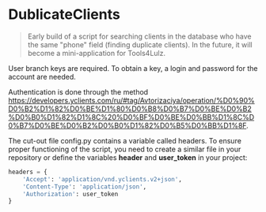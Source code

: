 # DublicateClients
 
>Early build of a script for searching clients in the database who have the same "phone" field (finding duplicate clients). In the future, it will become a mini-application for Tools4Lulz.

User branch keys are required. To obtain a key, a login and password for the account are needed.

Authentication is done through the method https://developers.yclients.com/ru/#tag/Avtorizaciya/operation/%D0%90%D0%B2%D1%82%D0%BE%D1%80%D0%B8%D0%B7%D0%BE%D0%B2%D0%B0%D1%82%D1%8C%20%D0%BF%D0%BE%D0%BB%D1%8C%D0%B7%D0%BE%D0%B2%D0%B0%D1%82%D0%B5%D0%BB%D1%8F.

The cut-out file config.py contains a variable called headers. To ensure proper functioning of the script, you need to create a similar file in your repository or define the variables **header** and **user_token** in your project:

```python
headers = {
    'Accept': 'application/vnd.yclients.v2+json',
    'Content-Type': 'application/json',
    'Authorization': user_token
}
```